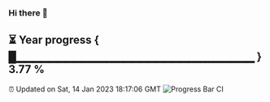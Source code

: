 ### Hi there 👋
⏳ Year progress { █▁▁▁▁▁▁▁▁▁▁▁▁▁▁▁▁▁▁▁▁▁▁▁▁▁▁▁▁▁ } 3.77 %
---
⏰ Updated on Sat, 14 Jan 2023 18:17:06 GMT
![Progress Bar CI](https://github.com/liununu/liununu/workflows/Progress%20Bar%20CI/badge.svg)
